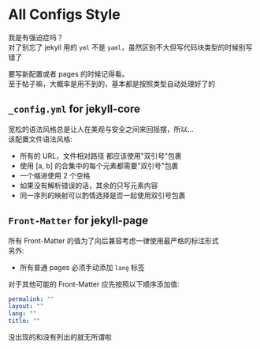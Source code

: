 # All Configs Style

我是有强迫症吗？\
对了别忘了 jekyll 用的 `yml` 不是 `yaml`，虽然区别不大但写代码块类型的时候别写错了

要写新配置或者 pages 的时候记得看。\
至于帖子嘛，大概率是用不到的，基本都是按照类型自动处理好了的

## `_config.yml` for jekyll-core

宽松的语法风格总是让人在美观与安全之间来回摇摆，所以...\
该配置文件语法风格:

- 所有的 URL，文件相对路径 都应该使用"双引号"包裹
- 使用 [a, b] 的合集中的每个元素都需要"双引号"包裹
- 一个缩进使用 2 个空格
- 如果没有解析错误的话，其余的只写元素内容
- 同一序列的映射可以酌情选择是否一起使用双引号包裹

## `Front-Matter` for jekyll-page

所有 Front-Matter 的值为了向后兼容考虑一律使用最严格的标注形式\
另外:

- 所有普通 pages 必须手动添加 `lang` 标签

对于其他可能的 Front-Matter 应先按照以下顺序添加值:

```yml
permalink: ""
layout: ""
lang: ""
title: ""
```

没出现的和没有列出的就无所谓啦
